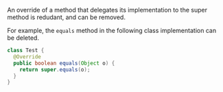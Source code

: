An override of a method that delegates its implementation to the super method is
redudant, and can be removed.

For example, the `equals` method in the following class implementation can be
deleted.

```java
class Test {
  @Override
  public boolean equals(Object o) {
    return super.equals(o);
  }
}
```
